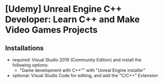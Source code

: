 # [Udemy] Unreal Engine C++ Developer: Learn C++ and Make Video Games Projects

## Installations
* required: Visual Studio 2019 (Community Edition) and install the following options:
  * "Game development with C++"" with "Unreal Engine installer"
* optional: Visual Studio Code for editing, and add the "C/C++" Extension
